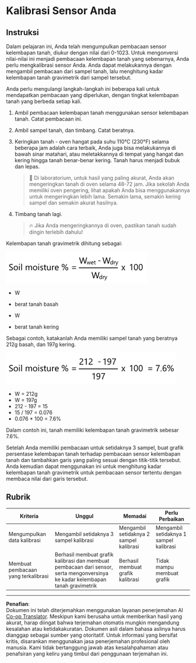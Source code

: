 <!--
CO_OP_TRANSLATOR_METADATA:
{
  "original_hash": "506d21b544d5de47406c89ad496a21cd",
  "translation_date": "2025-08-27T21:54:42+00:00",
  "source_file": "2-farm/lessons/2-detect-soil-moisture/assignment.md",
  "language_code": "id"
}
-->
# Kalibrasi Sensor Anda

## Instruksi

Dalam pelajaran ini, Anda telah mengumpulkan pembacaan sensor kelembapan tanah, diukur dengan nilai dari 0-1023. Untuk mengonversi nilai-nilai ini menjadi pembacaan kelembapan tanah yang sebenarnya, Anda perlu mengkalibrasi sensor Anda. Anda dapat melakukannya dengan mengambil pembacaan dari sampel tanah, lalu menghitung kadar kelembapan tanah gravimetrik dari sampel tersebut.

Anda perlu mengulangi langkah-langkah ini beberapa kali untuk mendapatkan pembacaan yang diperlukan, dengan tingkat kelembapan tanah yang berbeda setiap kali.

1. Ambil pembacaan kelembapan tanah menggunakan sensor kelembapan tanah. Catat pembacaan ini.

1. Ambil sampel tanah, dan timbang. Catat beratnya.

1. Keringkan tanah - oven hangat pada suhu 110°C (230°F) selama beberapa jam adalah cara terbaik, Anda juga bisa melakukannya di bawah sinar matahari, atau meletakkannya di tempat yang hangat dan kering hingga tanah benar-benar kering. Tanah harus menjadi bubuk dan lepas.

    > 💁 Di laboratorium, untuk hasil yang paling akurat, Anda akan mengeringkan tanah di oven selama 48-72 jam. Jika sekolah Anda memiliki oven pengering, lihat apakah Anda bisa menggunakannya untuk mengeringkan lebih lama. Semakin lama, semakin kering sampel dan semakin akurat hasilnya.

1. Timbang tanah lagi.

    > 🔥 Jika Anda mengeringkannya di oven, pastikan tanah sudah dingin terlebih dahulu!

Kelembapan tanah gravimetrik dihitung sebagai:

![kelembapan tanah % adalah berat basah dikurangi berat kering, dibagi berat kering, dikalikan 100](../../../../../translated_images/gsm-calculation.6da38c6201eec14e7573bb2647aa18892883193553d23c9d77e5dc681522dfb2.id.png)

* W
- berat tanah basah
* W
- berat tanah kering

Sebagai contoh, katakanlah Anda memiliki sampel tanah yang beratnya 212g basah, dan 197g kering.

![Perhitungan yang sudah diisi](../../../../../translated_images/gsm-calculation-example.99f9803b4f29e97668e7c15412136c0c399ab12dbba0b89596fdae9d8aedb6fb.id.png)

* W = 212g
* W = 197g
* 212 - 197 = 15
* 15 / 197 = 0.076
* 0.076 * 100 = 7.6%

Dalam contoh ini, tanah memiliki kelembapan tanah gravimetrik sebesar 7.6%.

Setelah Anda memiliki pembacaan untuk setidaknya 3 sampel, buat grafik persentase kelembapan tanah terhadap pembacaan sensor kelembapan tanah dan tambahkan garis yang paling sesuai dengan titik-titik tersebut. Anda kemudian dapat menggunakan ini untuk menghitung kadar kelembapan tanah gravimetrik untuk pembacaan sensor tertentu dengan membaca nilai dari garis tersebut.

## Rubrik

| Kriteria | Unggul | Memadai | Perlu Perbaikan |
| -------- | ------- | -------- | ---------------- |
| Mengumpulkan data kalibrasi | Mengambil setidaknya 3 sampel kalibrasi | Mengambil setidaknya 2 sampel kalibrasi | Mengambil setidaknya 1 sampel kalibrasi |
| Membuat pembacaan yang terkalibrasi | Berhasil membuat grafik kalibrasi dan membuat pembacaan dari sensor, serta mengonversinya ke kadar kelembapan tanah gravimetrik | Berhasil membuat grafik kalibrasi | Tidak mampu membuat grafik |

---

**Penafian**:  
Dokumen ini telah diterjemahkan menggunakan layanan penerjemahan AI [Co-op Translator](https://github.com/Azure/co-op-translator). Meskipun kami berusaha untuk memberikan hasil yang akurat, harap diingat bahwa terjemahan otomatis mungkin mengandung kesalahan atau ketidakakuratan. Dokumen asli dalam bahasa aslinya harus dianggap sebagai sumber yang otoritatif. Untuk informasi yang bersifat kritis, disarankan menggunakan jasa penerjemahan profesional oleh manusia. Kami tidak bertanggung jawab atas kesalahpahaman atau penafsiran yang keliru yang timbul dari penggunaan terjemahan ini.